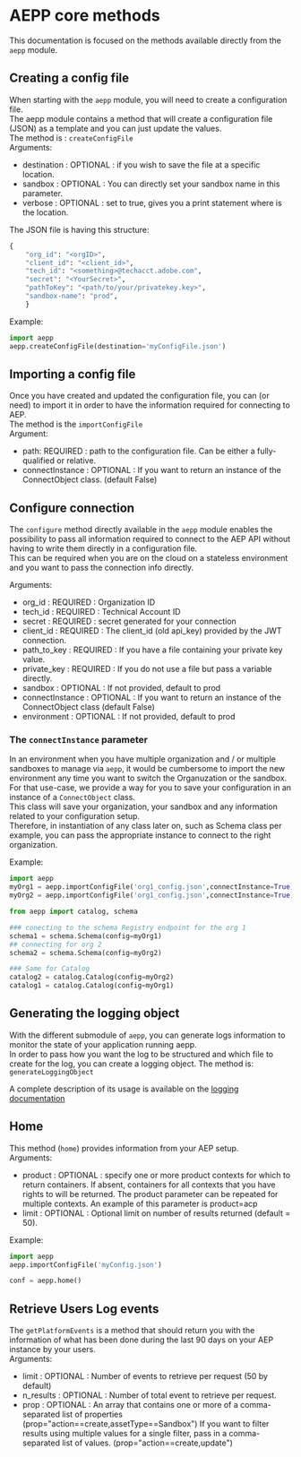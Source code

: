 # AEPP core methods

This documentation is focused on the methods available directly from the `aepp` module.

## Creating a config file

When starting with the `aepp` module, you will need to create a configuration file.\
The aepp module contains a method that will create a configuration file (JSON) as a template and you can just update the values.\
The method is : `createConfigFile`\
Arguments:

* destination : OPTIONAL : if you wish to save the file at a specific location.
* sandbox : OPTIONAL : You can directly set your sandbox name in this parameter.
* verbose : OPTIONAL : set to true, gives you a print statement where is the location.

The JSON file is having this structure:

```python
{
    "org_id": "<orgID>",
    "client_id": "<client_id>",
    "tech_id": "<something>@techacct.adobe.com",
    "secret": "<YourSecret>",
    "pathToKey": "<path/to/your/privatekey.key>",
    "sandbox-name": "prod",
    }
```

Example:

```python
import aepp
aepp.createConfigFile(destination='myConfigFile.json')
```

## Importing a config file

Once you have created and updated the configuration file, you can (or need) to import it in order to have the information required for connecting to AEP.\
The method is the `importConfigFile`\
Argument:

* path: REQUIRED : path to the configuration file. Can be either a fully-qualified or relative.
* connectInstance : OPTIONAL : If you want to return an instance of the ConnectObject class. (default False)

## Configure connection

The `configure` method directly available in the `aepp` module enables the possibility to pass all information required to connect to the AEP API without having to write them directly in a configuration file.\
This can be required when you are on the cloud on a stateless environment and you want to pass the connection info directly.

Arguments:

* org_id : REQUIRED : Organization ID
* tech_id : REQUIRED : Technical Account ID
* secret : REQUIRED : secret generated for your connection
* client_id : REQUIRED : The client_id (old api_key) provided by the JWT connection.
* path_to_key : REQUIRED : If you have a file containing your private key value.
* private_key : REQUIRED : If you do not use a file but pass a variable directly.
* sandbox : OPTIONAL : If not provided, default to prod
* connectInstance : OPTIONAL : If you want to return an instance of the ConnectObject class (default False)
* environment : OPTIONAL : If not provided, default to prod

### The `connectInstance` parameter

In an environment when you have multiple organization and / or multiple sandboxes to manage via `aepp`, it would be cumbersome to import the new environment any time you want to switch the Organuzation or the sandbox.\
For that use-case, we provide a way for you to save your configuration in an instance of a `ConnectObject` class.\
This class will save your organization, your sandbox and any information related to your configuration setup.\
Therefore, in instantiation of any class later on, such as Schema class per example, you can pass the appropriate instance to connect to the right organization.

Example: 

```python
import aepp
myOrg1 = aepp.importConfigFile('org1_config.json',connectInstance=True)
myOrg2 = aepp.importConfigFile('org1_config.json',connectInstance=True)

from aepp import catalog, schema

### conecting to the schema Registry endpoint for the org 1
schema1 = schema.Schema(config=myOrg1)
## connecting for org 2 
schema2 = schema.Schema(config=myOrg2)

### Same for Catalog
catalog2 = catalog.Catalog(config=myOrg2)
catalog1 = catalog.Catalog(config=myOrg1)

```

## Generating the logging object

With the different submodule of `aepp`, you can generate logs information to monitor the state of your application running aepp.\
In order to pass how you want the log to be structured and which file to create for the log, you can create a logging object.
The method is: `generateLoggingObject`

A complete description of its usage is available on the [logging documentation](./logging.md)

## Home

This method (`home`) provides information from your AEP setup.\
Arguments:

* product : OPTIONAL : specify one or more product contexts for which to return containers. If absent, containers for all contexts that you have rights to will be returned. The product parameter can be repeated for multiple contexts. An example of this parameter is product=acp
* limit : OPTIONAL : Optional limit on number of results returned (default = 50).

Example:

```python
import aepp
aepp.importConfigFile('myConfig.json')

conf = aepp.home()
```

## Retrieve Users Log events

The `getPlatformEvents` is a method that should return you with the information of what has been done during the last 90 days on your AEP instance by your users.\
Arguments:

* limit : OPTIONAL : Number of events to retrieve per request (50 by default)
* n_results : OPTIONAL : Number of total event to retrieve per request.
* prop : OPTIONAL : An array that contains one or more of a comma-separated list of properties (prop="action==create,assetType==Sandbox")
    If you want to filter results using multiple values for a single filter, pass in a comma-separated list of values. (prop="action==create,update")
